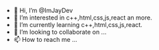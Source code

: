- 👋 Hi, I’m @ImJayDev
- 👀 I’m interested in c++,html,css,js,react an more.
- 🌱 I’m currently learning c++,html,css,js,react.
- 💞️ I’m looking to collaborate on ...
- 📫 How to reach me ...

<!---
ImJayDev/ImJayDev is a ✨ special ✨ repository because its `README.md` (this file) appears on your GitHub profile.
You can click the Preview link to take a look at your changes.
--->

